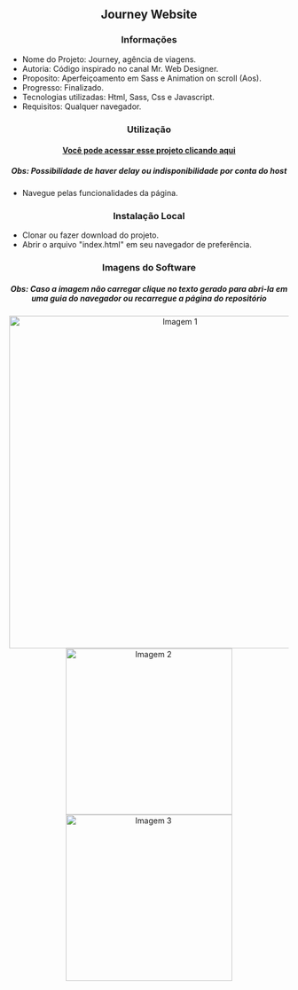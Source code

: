 <h2 align="center">Journey Website</h2>

<h3 align="center">Informações</h3>
 
- Nome do Projeto: Journey, agência de viagens.
- Autoria: Código inspirado no canal Mr. Web Designer.
- Proposito: Aperfeiçoamento em Sass e Animation on scroll (Aos).
- Progresso: Finalizado.
- Tecnologias utilizadas: Html, Sass, Css e Javascript.
- Requisitos: Qualquer navegador.

<h3 align="center">Utilização</h3>

<h4 align="center"><a href="https://joaopedrolt.github.io/journey-frontend/">Você pode acessar esse projeto clicando aqui</a></h3>
<h5 align="center">Obs: Possibilidade de haver delay ou indisponibilidade por conta do host</h5>

- Navegue pelas funcionalidades da página.

<h3 align="center">Instalação Local</h3>

- Clonar ou fazer download do projeto.
- Abrir o arquivo "index.html" em seu navegador de preferência.

<h3 align="center">Imagens do Software</h3>

<h5 align="center">Obs: Caso a imagem não carregar clique no texto gerado para abri-la em uma guia do navegador ou recarregue a página do repositório</h5>

<div align="center"><img src="http://drive.google.com/uc?export=view&id=1uT9KbXniCozUULqhwUaxSRSMoNdh1yx3" width=600 alt="Imagem 1" /></div>

<div align="center"><img src="http://drive.google.com/uc?export=view&id=1I-dOmO02qa3a-lIYCrwF46mLcN8i3Fw7" width=300 alt="Imagem 2" /></div>

<div align="center"><img src="http://drive.google.com/uc?export=view&id=1RH57fTOBL46_fUIWGSLteCdOrsT-MWEV" width=300 alt="Imagem 3" /></div>
